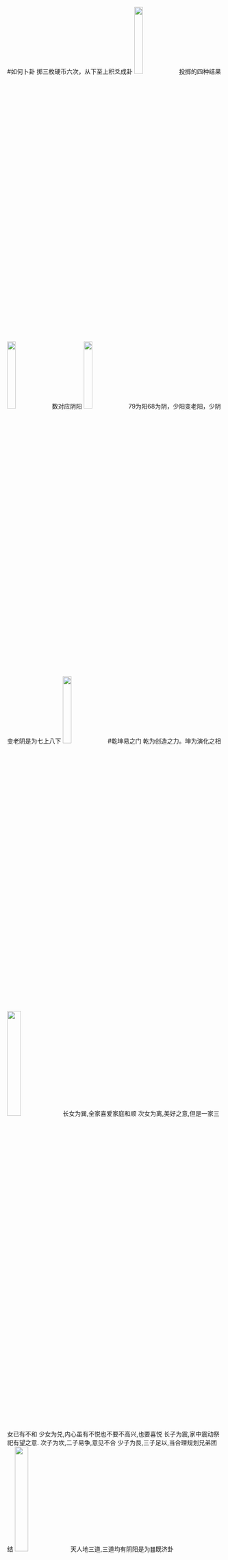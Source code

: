 #如何卜卦
掷三枚硬币六次，从下至上积爻成卦
<img src="https://collins.eu.org/曾仕强易经/曾仕强占卜1.png" width="20%">
投掷的四种结果
<img src="https://collins.eu.org/曾仕强易经/曾仕强占卜2.png" width="20%">
数对应阴阳
<img src="https://collins.eu.org/曾仕强易经/曾仕强占卜3.png" width="20%">
79为阳68为阴，少阳变老阳，少阴变老阴是为七上八下
<img src="https://collins.eu.org/曾仕强易经/曾仕强占卜4.png" width="20%">
#乾坤易之门
乾为创造之力。坤为演化之相
<img src="https://collins.eu.org/曾仕强易经/乾坤易之门-家庭卦.jpeg" width="25%">
长女为巽,全家喜爱家庭和顺
次女为离,美好之意,但是一家三女已有不和
少女为兑,内心虽有不悦也不要不高兴,也要喜悦
长子为震,家中震动祭祀有望之意.
次子为坎,二子易争,意见不合
少子为艮,三子足以,当合理规划兄弟团结
<img src="https://collins.eu.org/曾仕强易经/乾坤易之门-三道阴阳.jpeg" width="25%">
天人地三道,三道均有阴阳是为䷾既济卦
<img src="https://collins.eu.org/曾仕强易经/乾坤易之门-六爻分二重.jpeg" width="25%">
<img src="https://collins.eu.org/曾仕强易经/乾坤易之门-阴阳当位.jpeg" width="25%">
单数为阳双数为阴
<img src="https://collins.eu.org/曾仕强易经/乾坤易之门-六爻阶段位置.jpeg" width="25%">
六爻中,初难知上易知,二多誉五多功,三多凶四多惧:
#乾卦六龙
宇宙之广阔层出不穷
龙:变化多端,难缠,神通广大.天地水中均可生存.
<img src="https://collins.eu.org/曾仕强易经/乾卦六龙.jpeg" width="25%">